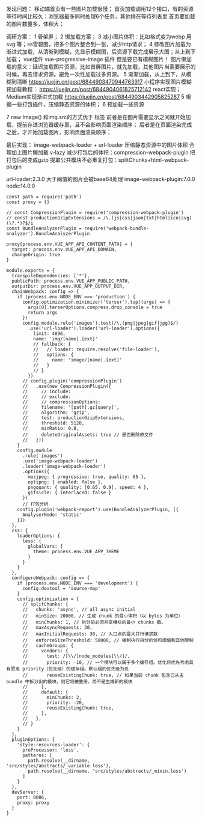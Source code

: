 发现问题：
移动端首页有一些图片加载很慢；
首页加载调用12个接口，有的资源等待时间比较久；浏览器最多同时处理6个任务，其他排在等待列表里
首页要加载的图片数量多，体积大；

调研方案：
1 骨架屏；
2 懒加载方案；
3 减小图片体积：比如格式变为webp 用svg 等；ss雪碧图，把多个图片整合到一张，减少http请求；
4 修改图片加载为渐进式加载，从清晰到模糊，先显示模糊图，后资源下载完成展示大图；从上到下加载；
vue组件 vue-progressive-image 插件 但是要已有模糊图片！
图片懒加载的意义：延迟加载图片资源，比如首屏图片，就先加载，其他图片当需要展示的时候，再去请求资源。避免一次性加载过多资源。
5 渐渐加载，从上到下，从模糊到清晰 
https://juejin.cn/post/6844903470944763917
小程序实现图片模糊预加载教程：
https://juejin.cn/post/6844904061825712142 react实现；
Medium实现渐进式加载 https://juejin.cn/post/6844903442905825287 
5 根据一些打包插件，压缩静态资源的体积；
6 预加载一些资源
<link rel="preload" href="./img/all.jpg" as="image" />
7 new Image() 和img.src的方式优于<img> 标签
前者是在图片需要显示之间就开始加载，提前存进浏览器缓存里，且不会影响页面渲染顺序；
后者是在页面渲染完成之后，才开始加载图片，影响页面渲染顺序；


最后实现：
image-webpack-loader + url-loader 压缩静态资源中的图片体积
合理加上图片懒加载 v-lazy
减少打包后的体积：compression-webpack-plugin 把打包后的变成gzip
提取公共模块不必重复打包：splitChunks+html-webpack-plugin

url-loader:2.3.0    大于阈值的图片会被base64处理 
image-webpack-plugin:7.0.0
node:14.0.0

```
const path = require('path')
const proxy = {}

// const CompressionPlugin = require('compression-webpack-plugin')
// const productionGzipExtensions = /\.(js|css|json|txt|html|ico|svg)(\?.*)?$/i
const BundleAnalyzerPlugin = require('webpack-bundle-analyzer').BundleAnalyzerPlugin

proxy[process.env.VUE_APP_API_CONTENT_PATH] = {
  target: process.env.VUE_APP_API_DOMAIN,
  changeOrigin: true
}

module.exports = {
  transpileDependencies: ['*'],
  publicPath: process.env.VUE_APP_PUBLIC_PATH,
  outputDir: process.env.VUE_APP_OUTPUT_DIR,
  chainWebpack: config => {
    if (process.env.NODE_ENV === 'production') {
      config.optimization.minimizer('terser').tap((args) => {
        args[0].terserOptions.compress.drop_console = true
        return args
      })
      config.module.rule('images').test(/\.(png|jpeg|gif|jpg)$/)
        .use('url-loader').loader('url-loader').options({
          limit: 4096,
          name: 'img/[name].[ext]'
          // fallback: {
          //   // loader: require.resolve('file-loader'),
          //   options: {
          //     name: 'image/[name].[ext]'
          //   }
          // }
        })
      // config.plugin('compressionPlugin')
      //   .use(new CompressionPlugin({
      //     // include:
      //     // exclude:
      //     // compressionOptions:
      //     filename: '[path].gz[query]',
      //     algorithm: 'gzip',
      //     test: productionGzipExtensions,
      //     threshold: 5120,
      //     minRatio: 0.8,
      //     deleteOriginalAssets: true // 是否删除原文件
      //   }))
    }
    config.module
      .rule('images')
      .use('image-webpack-loader')
      .loader('image-webpack-loader')
      .options({
        mozjpeg: { progressive: true, quality: 65 },
        optipng: { enabled: false },
        pngquant: { quality: [0.65, 0.9], speed: 4 },
        gifsicle: { interlaced: false }
      })
      // 打包分析
    config.plugin('webpack-report').use(BundleAnalyzerPlugin, [{
      AnalyserNode: 'static'
    }])
  },
  css: {
    loaderOptions: {
      less: {
        globalVars: {
          theme: process.env.VUE_APP_THEME
        }
      }
    }
  },
  configureWebpack: config => {
    if (process.env.NODE_ENV === 'development') {
      config.devtool = 'source-map'
    }
    config.optimization = {
      // splitChunks: {
      //   chunks: 'async', // all async initial
      //   minSize: 20000, // 生成 chunk 的最小体积（以 bytes 为单位）
      //   minChunks: 1, // 拆分前必须共享模块的最小 chunks 数。
      //   maxAsyncRequests: 30,
      //   maxInitialRequests: 30, // 入口点的最大并行请求数
      //   enforceSizeThreshold: 50000, // 强制执行拆分的体积阈值和其他限制
      //   cacheGroups: {
      //     vendors: {
      //       test: /[\\/]node_modules[\\/]/,
      //       priority: -10, // 一个模块可以属于多个缓存组。优化将优先考虑具有更高 priority（优先级）的缓存组。默认组的优先级为负
      //       reuseExistingChunk: true, // 如果当前 chunk 包含已从主 bundle 中拆分出的模块，则它将被重用，而不是生成新的模块
      //     },
      //     default: {
      //       minChunks: 2,
      //       priority: -20,
      //       reuseExistingChunk: true,
      //     },
      //   },
      // }
    }
  },
  pluginOptions: {
    'style-resources-loader': {
      preProcessor: 'less',
      patterns: [
        path.resolve(__dirname, 'src/styles/abstracts/_variable.less'),
        path.resolve(__dirname, 'src/styles/abstracts/_mixin.less')
      ]
    }
  },
  devServer: {
    port: 8086,
    proxy: proxy
  }
}
```